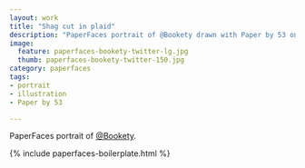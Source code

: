 ```yaml
---
layout: work
title: "Shag cut in plaid"
description: "PaperFaces portrait of @Bookety drawn with Paper by 53 on an iPad."
image: 
  feature: paperfaces-bookety-twitter-lg.jpg
  thumb: paperfaces-bookety-twitter-150.jpg
category: paperfaces
tags: 
- portrait
- illustration
- Paper by 53

---
```


PaperFaces portrait of [@Bookety](http://twitter.com/Bookety).

{% include paperfaces-boilerplate.html %}